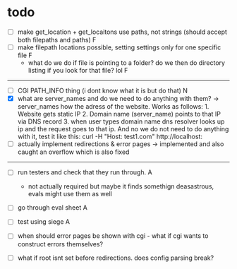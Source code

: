 # todo

- [ ] make get_location + get_locaitons use paths, not strings (should accept both filepaths and paths) F
- [ ] make filepath locations possible, setting settings only for one specific file F
	- what do we do if file is pointing to a folder? do we then do directory listing if you look for that file? lol F
---
- [ ] CGI PATH_INFO thing (i dont know what it is but do that) N
- [x] what are server_names and do we need to do anything with them? -> server_names how the adress of the website. Works as follows: 1. Website gets static IP 2. Domain name (server_name) points to that IP via DNS record 3. when user types domain name dns resolver looks up ip and the request goes to that ip. And no we do not need to do anything with it, test it like this: curl -H "Host: test1.com" http://localhost:<port>
- [ ] actually implement redirections & error pages -> implemented and also caught an overflow which is also fixed
---
- [ ] run testers and check that they run through. A
	- not actually required but maybe it finds somethign deasastrous, evals might use them as well
- [ ] go through eval sheet A
- [ ] test using siege A

- [ ] when should error pages be shown with cgi - what if cgi wants to construct errors themselves?
- [ ] what if root isnt set before redirections. does config parsing break?
